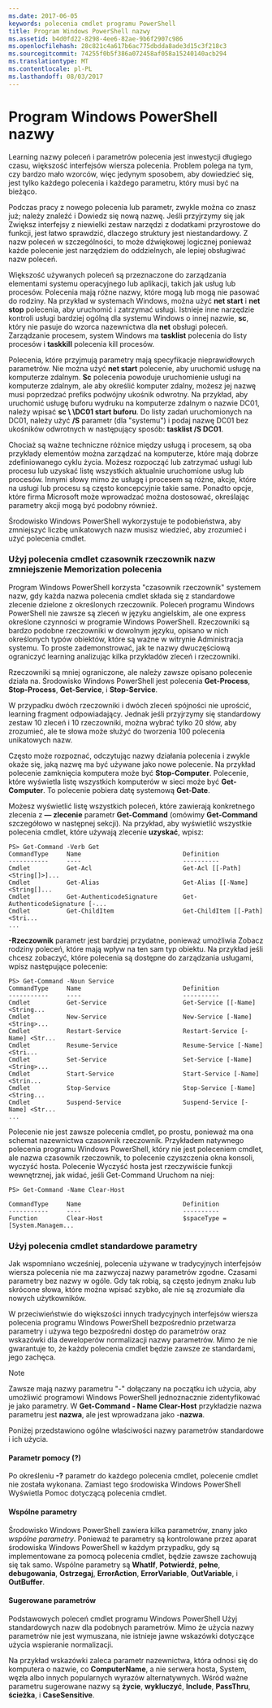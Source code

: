 ```yaml
---
ms.date: 2017-06-05
keywords: polecenia cmdlet programu PowerShell
title: Program Windows PowerShell nazwy
ms.assetid: b4d0fd22-8298-4ee6-82ae-9b6f2907c986
ms.openlocfilehash: 28c821c4a617b6ac775dbdda8ade3d15c3f218c3
ms.sourcegitcommit: 74255f0b5f386a072458af058a15240140acb294
ms.translationtype: MT
ms.contentlocale: pl-PL
ms.lasthandoff: 08/03/2017
---
```

# <a name="learning-windows-powershell-names"></a>Program Windows PowerShell nazwy
Learning nazwy poleceń i parametrów polecenia jest inwestycji długiego czasu, większość interfejsów wiersza polecenia. Problem polega na tym, czy bardzo mało wzorców, więc jedynym sposobem, aby dowiedzieć się, jest tylko każdego polecenia i każdego parametru, który musi być na bieżąco.

Podczas pracy z nowego polecenia lub parametr, zwykle można co znasz już; należy znaleźć i Dowiedz się nową nazwę. Jeśli przyjrzymy się jak Zwiększ interfejsy z niewielki zestaw narzędzi z dodatkami przyrostowe do funkcji, jest łatwo sprawdzić, dlaczego struktury jest niestandardowy. Z nazw poleceń w szczególności, to może dźwiękowej logicznej ponieważ każde polecenie jest narzędziem do oddzielnych, ale lepiej obsługiwać nazw poleceń.

Większość używanych poleceń są przeznaczone do zarządzania elementami systemu operacyjnego lub aplikacji, takich jak usług lub procesów. Polecenia mają różne nazwy, które mogą lub mogą nie pasować do rodziny. Na przykład w systemach Windows, można użyć **net start** i **net stop** polecenia, aby uruchomić i zatrzymać usługi. Istnieje inne narzędzie kontroli usługi bardziej ogólną dla systemu Windows o innej nazwie, **sc**, który nie pasuje do wzorca nazewnictwa dla **net** obsługi poleceń. Zarządzanie procesem, system Windows ma **tasklist** polecenia do listy procesów i **taskkill** polecenia kill procesów.

Polecenia, które przyjmują parametry mają specyfikacje nieprawidłowych parametrów. Nie można użyć **net start** polecenie, aby uruchomić usługę na komputerze zdalnym. **Sc** polecenia powoduje uruchomienie usługi na komputerze zdalnym, ale aby określić komputer zdalny, możesz jej nazwę musi poprzedzać prefiks podwójny ukośnik odwrotny. Na przykład, aby uruchomić usługę buforu wydruku na komputerze zdalnym o nazwie DC01, należy wpisać **sc \\ \\DC01 start buforu**. Do listy zadań uruchomionych na DC01, należy użyć **/S** parametr (dla "systemu") i podaj nazwę DC01 bez ukośników odwrotnych w następujący sposób: **tasklist /S DC01**.

Chociaż są ważne techniczne różnice między usługą i procesem, są oba przykłady elementów można zarządzać na komputerze, które mają dobrze zdefiniowanego cyklu życia. Możesz rozpocząć lub zatrzymać usługi lub procesu lub uzyskać listę wszystkich aktualnie uruchomione usług lub procesów. Innymi słowy mimo że usługę i procesem są różne, akcje, które na usługi lub procesu są często koncepcyjnie takie same. Ponadto opcje, które firma Microsoft może wprowadzać można dostosować, określając parametry akcji mogą być podobny również.

Środowisko Windows PowerShell wykorzystuje te podobieństwa, aby zmniejszyć liczbę unikatowych nazw musisz wiedzieć, aby zrozumieć i użyć polecenia cmdlet.

### <a name="cmdlets-use-verb-noun-names-to-reduce-command-memorization"></a>Użyj polecenia cmdlet czasownik rzeczownik nazw zmniejszenie Memorization polecenia
Program Windows PowerShell korzysta "czasownik rzeczownik" systemem nazw, gdy każda nazwa polecenia cmdlet składa się z standardowe zlecenie dzielone z określonych rzeczownik. Poleceń programu Windows PowerShell nie zawsze są zleceń w języku angielskim, ale one express określone czynności w programie Windows PowerShell. Rzeczowniki są bardzo podobne rzeczowniki w dowolnym języku, opisano w nich określonych typów obiektów, które są ważne w witrynie Administracja systemu. To proste zademonstrować, jak te nazwy dwuczęściową ograniczyć learning analizując kilka przykładów zleceń i rzeczowniki.

Rzeczowniki są mniej ograniczone, ale należy zawsze opisano polecenie działa na. Środowisko Windows PowerShell jest polecenia **Get-Process**, **Stop-Process**, **Get-Service**, i **Stop-Service**.

W przypadku dwóch rzeczowniki i dwóch zleceń spójności nie uprościć, learning fragment odpowiadający. Jednak jeśli przyjrzymy się standardowy zestaw 10 zleceń i 10 rzeczowniki, można wybrać tylko 20 słów, aby zrozumieć, ale te słowa może służyć do tworzenia 100 polecenia unikatowych nazw.

Często może rozpoznać, odczytując nazwy działania polecenia i zwykle okaże się, jaką nazwę ma być używane jako nowe polecenie. Na przykład polecenie zamknięcia komputera może być **Stop-Computer**. Polecenie, które wyświetla listę wszystkich komputerów w sieci może być **Get-Computer**. To polecenie pobiera datę systemową **Get-Date**.

Możesz wyświetlić listę wszystkich poleceń, które zawierają konkretnego zlecenia z **— zlecenie** parametr **Get-Command** (omówimy **Get-Command** szczegółowo w następnej sekcji). Na przykład, aby wyświetlić wszystkie polecenia cmdlet, które używają zlecenie **uzyskać**, wpisz:

```
PS> Get-Command -Verb Get
CommandType     Name                            Definition
-----------     ----                            ----------
Cmdlet          Get-Acl                         Get-Acl [[-Path] <String[]>]...
Cmdlet          Get-Alias                       Get-Alias [[-Name] <String[]...
Cmdlet          Get-AuthenticodeSignature       Get-AuthenticodeSignature [-...
Cmdlet          Get-ChildItem                   Get-ChildItem [[-Path] <Stri...
...
```

**-Rzeczownik** parametr jest bardziej przydatne, ponieważ umożliwia Zobacz rodziny poleceń, które mają wpływ na ten sam typ obiektu. Na przykład jeśli chcesz zobaczyć, które polecenia są dostępne do zarządzania usługami, wpisz następujące polecenie:

```
PS> Get-Command -Noun Service
CommandType     Name                            Definition
-----------     ----                            ----------
Cmdlet          Get-Service                     Get-Service [[-Name] <String...
Cmdlet          New-Service                     New-Service [-Name] <String>...
Cmdlet          Restart-Service                 Restart-Service [-Name] <Str...
Cmdlet          Resume-Service                  Resume-Service [-Name] <Stri...
Cmdlet          Set-Service                     Set-Service [-Name] <String>...
Cmdlet          Start-Service                   Start-Service [-Name] <Strin...
Cmdlet          Stop-Service                    Stop-Service [-Name] <String...
Cmdlet          Suspend-Service                 Suspend-Service [-Name] <Str... 
...
```

Polecenie nie jest zawsze polecenia cmdlet, po prostu, ponieważ ma ona schemat nazewnictwa czasownik rzeczownik. Przykładem natywnego polecenia programu Windows PowerShell, który nie jest poleceniem cmdlet, ale nazwa czasownik rzeczownik, to polecenie czyszczenia okna konsoli, wyczyść hosta. Polecenie Wyczyść hosta jest rzeczywiście funkcji wewnętrznej, jak widać, jeśli Get-Command Uruchom na niej:

```
PS> Get-Command -Name Clear-Host

CommandType     Name                            Definition
-----------     ----                            ----------
Function        Clear-Host                      $spaceType = [System.Managem...
```

### <a name="cmdlets-use-standard-parameters"></a>Użyj polecenia cmdlet standardowe parametry
Jak wspomniano wcześniej, polecenia używane w tradycyjnych interfejsów wiersza polecenia nie ma zazwyczaj nazwy parametrów zgodne. Czasami parametry bez nazwy w ogóle. Gdy tak robią, są często jednym znaku lub skrócone słowa, które można wpisać szybko, ale nie są zrozumiałe dla nowych użytkowników.

W przeciwieństwie do większości innych tradycyjnych interfejsów wiersza polecenia programu Windows PowerShell bezpośrednio przetwarza parametry i używa tego bezpośredni dostęp do parametrów oraz wskazówki dla deweloperów normalizacji nazwy parametrów. Mimo że nie gwarantuje to, że każdy polecenia cmdlet będzie zawsze ze standardami, jego zachęca.

> [!NOTE]
> Zawsze mają nazwy parametru "-" dołączany na początku ich użycia, aby umożliwić programowi Windows PowerShell jednoznacznie zidentyfikować je jako parametry. W **Get-Command - Name Clear-Host** przykładzie nazwa parametru jest **nazwa**, ale jest wprowadzana jako -**nazwa**.

Poniżej przedstawiono ogólne właściwości nazwy parametrów standardowe i ich użycia.

#### <a name="the-help-parameter-"></a>Parametr pomocy (?)
Po określeniu **-?** parametr do każdego polecenia cmdlet, polecenie cmdlet nie została wykonana. Zamiast tego środowiska Windows PowerShell Wyświetla Pomoc dotyczącą polecenia cmdlet.

#### <a name="common-parameters"></a>Wspólne parametry
Środowisko Windows PowerShell zawiera kilka parametrów, znany jako *wspólne parametry*. Ponieważ te parametry są kontrolowane przez aparat środowiska Windows PowerShell w każdym przypadku, gdy są implementowane za pomocą polecenia cmdlet, będzie zawsze zachowują się tak samo. Wspólne parametry są **WhatIf**, **Potwierdź**, **pełne**, **debugowania**, **Ostrzegaj**, **ErrorAction**, **ErrorVariable**, **OutVariable**, i **OutBuffer**.

#### <a name="suggested-parameters"></a>Sugerowane parametrów
Podstawowych poleceń cmdlet programu Windows PowerShell Użyj standardowych nazw dla podobnych parametrów. Mimo że użycia nazwy parametrów nie jest wymuszana, nie istnieje jawne wskazówki dotyczące użycia wspieranie normalizacji.

Na przykład wskazówki zaleca parametr nazewnictwa, która odnosi się do komputera o nazwie, co **ComputerName**, a nie serwera hosta, System, węzła albo innych popularnych wyrazów alternatywnych. Wśród ważne parametru sugerowane nazwy są **życie**, **wykluczyć**, **Include**, **PassThru**, **ścieżka**, i **CaseSensitive**.

